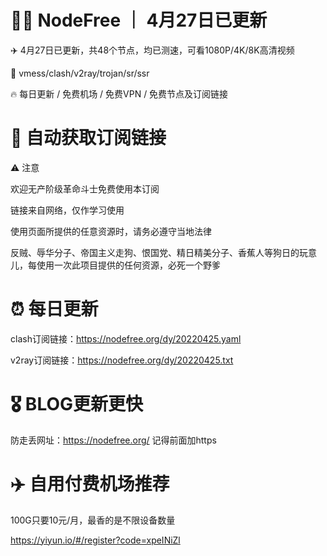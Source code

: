 # 🏴‍☠️ NodeFree ｜ 4月27日已更新

✈️ 4月27日已更新，共48个节点，均已测速，可看1080P/4K/8K高清视频

🎏 vmess/clash/v2ray/trojan/sr/ssr 

🔥 每日更新 / 免费机场 / 免费VPN / 免费节点及订阅链接

# 🚀 自动获取订阅链接

⚠️ 注意

欢迎无产阶级革命斗士免费使用本订阅

链接来自网络，仅作学习使用

使用页面所提供的任意资源时，请务必遵守当地法律

反贼、辱华分子、帝国主义走狗、恨国党、精日精美分子、香蕉人等狗日的玩意儿，每使用一次此项目提供的任何资源，必死一个野爹

# ⏰ 每日更新



clash订阅链接：https://nodefree.org/dy/20220425.yaml

v2ray订阅链接：https://nodefree.org/dy/20220425.txt

# 🎖️ BLOG更新更快

防走丢网址：https://nodefree.org/ 记得前面加https

# ✈️ 自用付费机场推荐
100G只要10元/月，最香的是不限设备数量

https://yiyun.io/#/register?code=xpeINiZl
